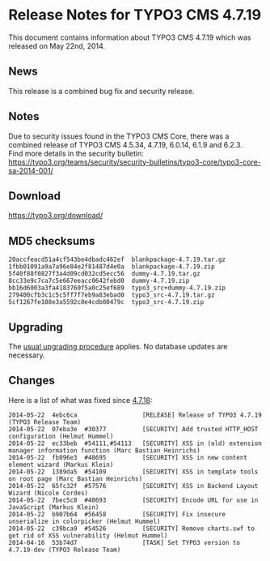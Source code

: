 Release Notes for TYPO3 CMS 4.7.19
==================================

This document contains information about TYPO3 CMS 4.7.19 which was
released on May 22nd, 2014.

News
----

This release is a combined bug fix and security release.

Notes
-----

Due to security issues found in the TYPO3 CMS Core, there was a combined
release of TYPO3 CMS 4.5.34, 4.7.19, 6.0.14, 6.1.9 and 6.2.3.\
Find more details in the security bulletin:
<https://typo3.org/teams/security/security-bulletins/typo3-core/typo3-core-sa-2014-001/>

Download
--------

<https://typo3.org/download/>

MD5 checksums
-------------

    20accfeacd51a4cf543be4dbadc462ef  blankpackage-4.7.19.tar.gz
    1fbb01091a9a7a96e84e2f81487d4e0a  blankpackage-4.7.19.zip
    5f40f88f0827f3a4d09cd032cd5ecc56  dummy-4.7.19.tar.gz
    8cc33e9c7ca7c5e667eeacc0642febd0  dummy-4.7.19.zip
    bb16d6003a3fa4183760f5a0c25ef689  typo3_src+dummy-4.7.19.zip
    279400cfb3c1c5c5ff7f7eb9a83ebad0  typo3_src-4.7.19.tar.gz
    5cf1267fe108e3a5592c0e4cdb00479c  typo3_src-4.7.19.zip

Upgrading
---------

The [usual upgrading
procedure](https://docs.typo3.org/typo3cms/InstallationGuide/) applies.
No database updates are necessary.

Changes
-------

Here is a list of what was fixed since
[4.7.18](TYPO3_CMS_4.7.18 "wikilink"):

    2014-05-22  4ebc6ca                  [RELEASE] Release of TYPO3 4.7.19 (TYPO3 Release Team)
    2014-05-22  07eba3e  #30377          [SECURITY] Add trusted HTTP_HOST configuration (Helmut Hummel)
    2014-05-22  ec33beb  #54111,#54113   [SECURITY] XSS in (old) extension manager information function (Marc Bastian Heinrichs)
    2014-05-22  fb096e3  #48695          [SECURITY] XSS in new content element wizard (Markus Klein)
    2014-05-22  1389da5  #54109          [SECURITY] XSS in template tools on root page (Marc Bastian Heinrichs)
    2014-05-22  65fc32f  #57576          [SECURITY] XSS in Backend Layout Wizard (Nicole Cordes)
    2014-05-22  7bec5c8  #48693          [SECURITY] Encode URL for use in JavaScript (Markus Klein)
    2014-05-22  b907b64  #56458          [SECURITY] Fix insecure unserialize in colorpicker (Helmut Hummel)
    2014-05-22  c39bca9  #54526          [SECURITY] Remove charts.swf to get rid of XSS vulnerability (Helmut Hummel)
    2014-04-16  53b74d7                  [TASK] Set TYPO3 version to 4.7.19-dev (TYPO3 Release Team)
